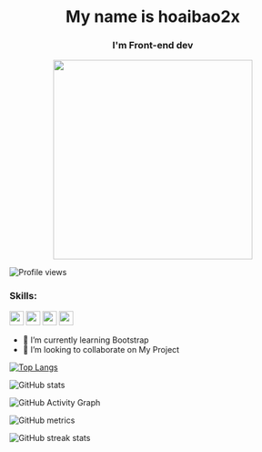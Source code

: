<h1 align="center">My name is hoaibao2x</h1>
<h3 align="center">I'm Front-end dev</h3>

<div id="header" align="center">
  <img src="https://media.giphy.com/media/fvx95jkua5th3YeThr/giphy.gif" width="350"/>
</div>

![Profile views](https://gpvc.arturio.dev/hoaibao2x)  

### Skills: 
<img src="https://cdn.jsdelivr.net/gh/devicons/devicon/icons/html5/html5-plain-wordmark.svg" width="25px"/> <img src="https://cdn.jsdelivr.net/gh/devicons/devicon/icons/css3/css3-plain-wordmark.svg" width="25px"/> <img src="https://cdn.jsdelivr.net/gh/devicons/devicon/icons/bootstrap/bootstrap-original.svg" width="25px"/>  <img src="https://cdn.jsdelivr.net/gh/devicons/devicon/icons/javascript/javascript-plain.svg" width="25px"/>









- 🌱 I’m currently learning Bootstrap 
- 👯 I’m looking to collaborate on My Project 

[![Top Langs](https://github-readme-stats.vercel.app/api/top-langs/?username=hoaibao2x)](https://github.com/anuraghazra/github-readme-stats)

![GitHub stats](https://github-readme-stats.vercel.app/api?username=hoaibao2x&show_icons=true)  

![GitHub Activity Graph](https://activity-graph.herokuapp.com/graph?username=hoaibao2x)  

![GitHub metrics](https://metrics.lecoq.io/hoaibao2x)  

![GitHub streak stats](https://github-readme-streak-stats.herokuapp.com/?user=hoaibao2x)  

